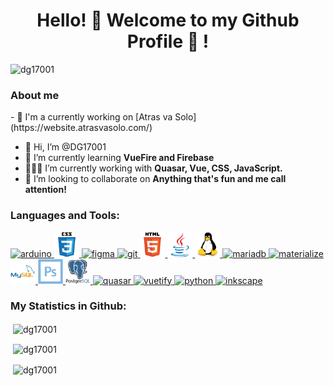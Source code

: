 
<h1 align="center">Hello! 👋  Welcome to my Github Profile 🔭 !</h1>

<p align="left">
  <!--img src="https://contrib.rocks/image?repo=DG17001/DG17001"></img-->
  <img src="https://komarev.com/ghpvc/?username=dg17001&label=Profile%20views&color=7befc3&style=flat-square" alt="dg17001" />
</p>

<h3 align="left">About me </h3>
- 🔭 I'm a currently working on [Atras va Solo](https://website.atrasvasolo.com/)

- 👋 Hi, I’m @DG17001
- 🌱 I’m currently learning **VueFire and Firebase**
- 👨🏻‍💻 I’m currently working with **Quasar, Vue, CSS, JavaScript.**
- 👯 I’m looking to collaborate on **Anything that's fun and me call attention!**

<!---
DG17001/DG17001 is a ✨ special ✨ repository because its `README.md` (this file) appears on your GitHub profile.
You can click the Preview link to take a look at your changes.
--->

<h3 align="left">Languages and Tools:</h3>
<p align="left">   
  <a href="https://www.arduino.cc/" target="_blank" rel="noreferrer"> 
    <img src="https://cdn.worldvectorlogo.com/logos/arduino-1.svg" alt="arduino" width="40" height="40"/> 
  </a> 
   
  <a href="https://www.w3schools.com/css/" target="_blank" rel="noreferrer"> 
    <img src="https://raw.githubusercontent.com/devicons/devicon/master/icons/css3/css3-original-wordmark.svg" alt="css3" width="40" height="40"/> 
  </a> 
   
  <a href="https://www.figma.com/" target="_blank" rel="noreferrer"> 
    <img src="https://www.vectorlogo.zone/logos/figma/figma-icon.svg" alt="figma" width="40" height="40"/> 
  </a> 
  
  <!--a href="https://firebase.google.com/" target="_blank" rel="noreferrer"> 
    <img src="https://www.vectorlogo.zone/logos/firebase/firebase-icon.svg" alt="firebase" width="40" height="40"/>
  </a--> 
  
  <a href="https://git-scm.com/" target="_blank" rel="noreferrer"> 
    <img src="https://www.vectorlogo.zone/logos/git-scm/git-scm-icon.svg" alt="git" width="40" height="40"/> 
  </a> 
   
  <a href="https://www.w3.org/html/" target="_blank" rel="noreferrer"> 
    <img src="https://raw.githubusercontent.com/devicons/devicon/master/icons/html5/html5-original-wordmark.svg" alt="html5" width="40" height="40"/> 
  </a> 
  
  <a href="https://www.java.com" target="_blank" rel="noreferrer"> 
    <img src="https://raw.githubusercontent.com/devicons/devicon/master/icons/java/java-original.svg" alt="java" width="40" height="40"/> 
  </a> 
  
  <!--a href="https://developer.mozilla.org/en-US/docs/Web/JavaScript" target="_blank" rel="noreferrer"> 
    <img src="https://raw.githubusercontent.com/devicons/devicon/master/icons/javascript/javascript-original.svg" alt="javascript" width="40" height="40"/> 
  </a--> 
  
  <a href="https://www.linux.org/" target="_blank" rel="noreferrer"> 
    <img src="https://raw.githubusercontent.com/devicons/devicon/master/icons/linux/linux-original.svg" alt="linux" width="40" height="40"/> 
  </a> 
  
  <a href="https://mariadb.org/" target="_blank" rel="noreferrer"> 
    <img src="https://www.vectorlogo.zone/logos/mariadb/mariadb-icon.svg" alt="mariadb" width="40" height="40"/> 
  </a> 
  
  <a href="https://materializecss.com/" target="_blank" rel="noreferrer"> 
    <img src="https://raw.githubusercontent.com/prplx/svg-logos/5585531d45d294869c4eaab4d7cf2e9c167710a9/svg/materialize.svg" alt="materialize" width="40" height="40"/> 
  </a> 
  
  <a href="https://www.mysql.com/" target="_blank" rel="noreferrer"> 
    <img src="https://raw.githubusercontent.com/devicons/devicon/master/icons/mysql/mysql-original-wordmark.svg" alt="mysql" width="40" height="40"/> 
  </a> 
  
  <a href="https://www.photoshop.com/en" target="_blank" rel="noreferrer">
    <img src="https://raw.githubusercontent.com/devicons/devicon/master/icons/photoshop/photoshop-line.svg" alt="photoshop" width="40" height="40"/> 
  </a> 
  
  <a href="https://www.postgresql.org" target="_blank" rel="noreferrer">
    <img src="https://raw.githubusercontent.com/devicons/devicon/master/icons/postgresql/postgresql-original-wordmark.svg" alt="postgresql" width="40" height="40"/>
  </a> 
  
  <a href="https://quasar.dev/" target="_blank" rel="noreferrer"> 
    <img src="https://cdn.quasar.dev/logo/svg/quasar-logo.svg" alt="quasar" width="40" height="40"/>
  </a> 
  
  <!--a href="https://vuejs.org/" target="_blank" rel="noreferrer"> 
    <img src="https://raw.githubusercontent.com/devicons/devicon/master/icons/vuejs/vuejs-original-wordmark.svg" alt="vuejs" width="40" height="40"/>
  </a--> 
  
  <a href="https://vuetifyjs.com/en/" target="_blank" rel="noreferrer"> 
    <img src="https://bestofjs.org/logos/vuetify.svg" alt="vuetify" width="40" height="40"/>
  </a> 
  
  <a href="https://www.python.org" target="_blank" rel="noreferrer"> 
    <img src="https://cdn.worldvectorlogo.com/logos/python-5.svg" alt="python" width="40" height="40"/>
  </a> 
  
  <a href="https://inkscape.org/" target="_blank" rel="noreferrer"> 
    <img src="https://media.inkscape.org/static/images/inkscape-logo.svg" alt="inkscape" width="40" height="40"/>
  </a> 
</p>
<h3 align="left">My Statistics in Github:</h3>
<p>&nbsp;<img align="center" src="https://github-readme-stats.vercel.app/api?username=dg17001&show_icons=true,prs&cache_seconds=86400&theme=radical&hide_border=true&locale=en" alt="dg17001" /></p>
<p>&nbsp;<img align="center" src="https://github-readme-stats.vercel.app/api/top-langs/?username=dg17001&layout=compact&theme=radical&hide_border=true&locale=en" alt="dg17001" /></p>
<p>&nbsp;<img align="center" src="https://github-readme-stats.vercel.app/api/pin/?username=dg17001&repo=dg17001&theme=radical&hide_border=true&locale=en" alt="dg17001" /></p>
